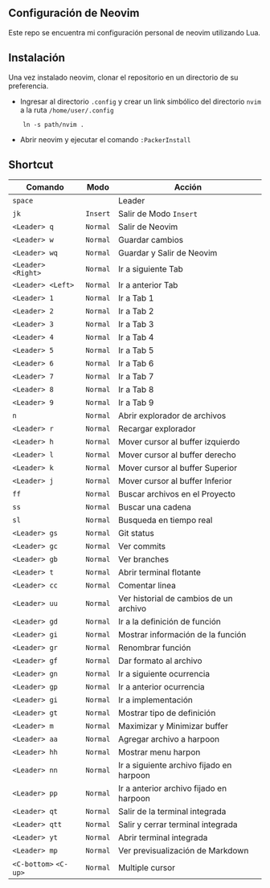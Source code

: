## Configuración de Neovim

Este repo se encuentra mi configuración personal de neovim utilizando Lua.

## Instalación

Una vez instalado neovim, clonar el repositorio en un directorio de su preferencia.

- Ingresar al directorio `.config` y crear un link simbólico del directorio `nvim` a la ruta `/home/user/.config`
```shell
    ln -s path/nvim .
```
- Abrir neovim y ejecutar el comando `:PackerInstall`

## Shortcut


| Comando               | Modo     | Acción                                   | 
| --------------------- | -------- | ---------------------------------------- | 
| `space`               |          | Leader                                   | 
| `jk`                  | `Insert` | Salir de Modo `Insert`                   | 
| `<Leader> q`          | `Normal` | Salir de Neovim                          | 
| `<Leader> w`          | `Normal` | Guardar cambios                          | 
| `<Leader> wq`         | `Normal` | Guardar y Salir de Neovim                |
| `<Leader> <Right>`    | `Normal` | Ir a siguiente Tab                       |
| `<Leader> <Left>`     | `Normal` | Ir a anterior Tab                        |
| `<Leader> 1`          | `Normal` | Ir a Tab 1                               |
| `<Leader> 2`          | `Normal` | Ir a Tab 2                               |
| `<Leader> 3`          | `Normal` | Ir a Tab 3                               |
| `<Leader> 4`          | `Normal` | Ir a Tab 4                               |
| `<Leader> 5`          | `Normal` | Ir a Tab 5                               |
| `<Leader> 6`          | `Normal` | Ir a Tab 6                               |
| `<Leader> 7`          | `Normal` | Ir a Tab 7                               |
| `<Leader> 8`          | `Normal` | Ir a Tab 8                               |
| `<Leader> 9`          | `Normal` | Ir a Tab 9                               |
| `n`                   | `Normal` | Abrir explorador de archivos              |
| `<Leader> r`          | `Normal` | Recargar explorador                      |
| `<Leader> h`          | `Normal` | Mover cursor al buffer izquierdo         |
| `<Leader> l`          | `Normal` | Mover cursor al buffer derecho           |
| `<Leader> k`          | `Normal` | Mover cursor al buffer Superior          |
| `<Leader> j`          | `Normal` | Mover cursor al buffer Inferior          |
| `ff`                  | `Normal` | Buscar archivos en el Proyecto           |
| `ss`                  | `Normal` | Buscar una cadena                        |
| `sl`                  | `Normal` | Busqueda en tiempo real                  |
| `<Leader> gs`         | `Normal` | Git status                               |
| `<Leader> gc`         | `Normal` | Ver commits                              |
| `<Leader> gb`         | `Normal` | Ver branches                             |
| `<Leader> t`          | `Normal` | Abrir terminal flotante                  |
| `<Leader> cc`         | `Normal` | Comentar linea                           |
| `<Leader> uu`         | `Normal` | Ver historial de cambios de un archivo   |
| `<Leader> gd`         | `Normal` | Ir a la definición de función            |
| `<Leader> gi`         | `Normal` | Mostrar información de la función        |
| `<Leader> gr`         | `Normal` | Renombrar función                        |
| `<Leader> gf`         | `Normal` | Dar formato al archivo                   |
| `<Leader> gn`         | `Normal` | Ir a siguiente ocurrencia                |
| `<Leader> gp`         | `Normal` | Ir a anterior ocurrencia                 |
| `<Leader> gi`         | `Normal` | Ir a implementación                      |
| `<Leader> gt`         | `Normal` | Mostrar tipo de definición               |
| `<Leader> m`          | `Normal` | Maximizar y Minimizar buffer             |
| `<Leader> aa`         | `Normal` | Agregar archivo a harpoon                |
| `<Leader> hh`         | `Normal` | Mostrar menu harpon                      |
| `<Leader> nn`         | `Normal` | Ir a siguiente archivo fijado en harpoon |
| `<Leader> pp`         | `Normal` | Ir a anterior archivo fijado en harpoon  |
| `<Leader> qt`         | `Normal` | Salir de la terminal integrada           |
| `<Leader> qtt`        | `Normal` | Salir y cerrar terminal integrada        |
| `<Leader> yt`         | `Normal` | Abrir terminal integrada                 |
| `<Leader> mp`         | `Normal` | Ver previsualización de Markdown         |
| `<C-bottom>` `<C-up>` | `Normal` | Multiple cursor                          |

